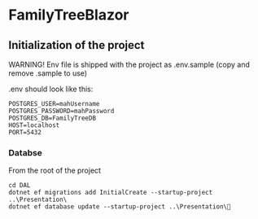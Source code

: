 # FamilyTreeBlazor

## Initialization of the project

WARNING! Env file is shipped with the project as .env.sample (copy and remove .sample to use)

.env should look like this:
```
POSTGRES_USER=mahUsername
POSTGRES_PASSWORD=mahPassword
POSTGRES_DB=FamilyTreeDB
HOST=localhost
PORT=5432
```

### Databse

From the root of the project

``` Sh
cd DAL
dotnet ef migrations add InitialCreate --startup-project ..\Presentation\
dotnet ef database update --startup-project ..\Presentation\
```